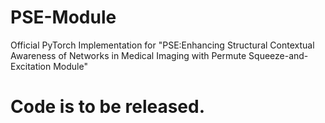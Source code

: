 # PSE-Module
Official PyTorch Implementation for "PSE:Enhancing  Structural Contextual  Awareness of Networks in Medical Imaging with Permute Squeeze-and-Excitation Module"

# Code is to be released.
